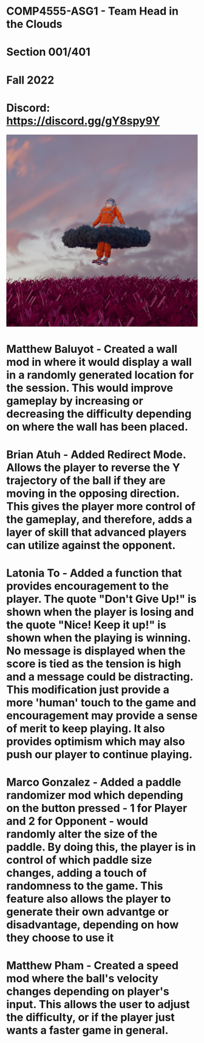 # COMP4555-ASG1 - Team Head in the Clouds

# Section 001/401

# Fall 2022

# Discord: https://discord.gg/gY8spy9Y

![My Image](group_image.jpg)

# Matthew Baluyot - Created a wall mod in where it would display a wall in a randomly generated location for the session. This would improve gameplay by increasing or decreasing the difficulty depending on where the wall has been placed.

# Brian Atuh - Added Redirect Mode. Allows the player to reverse the Y trajectory of the ball if they are moving in the opposing direction. This gives the player more control of the gameplay, and therefore, adds a layer of skill that advanced players can utilize against the opponent.

# Latonia To - Added a function that provides encouragement to the player. The quote "Don't Give Up!" is shown when the player is losing and the quote "Nice! Keep it up!" is shown when the playing is winning. No message is displayed when the score is tied as the tension is high and a message could be distracting. This modification just provide a more 'human' touch to the game and encouragement may provide a sense of merit to keep playing. It also provides optimism which may also push our player to continue playing.

# Marco Gonzalez - Added a paddle randomizer mod which depending on the button pressed - 1 for Player and 2 for Opponent - would randomly alter the size of the paddle. By doing this, the player is in control of which paddle size changes, adding a touch of randomness to the game. This feature also allows the player to generate their own advantge or disadvantage, depending on how they choose to use it

# Matthew Pham - Created a speed mod where the ball's velocity changes depending on player's input. This allows the user to adjust the difficulty, or if the player just wants a faster game in general.
